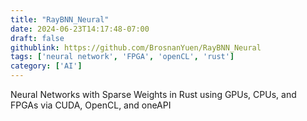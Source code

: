 ```yaml
---
title: "RayBNN_Neural"
date: 2024-06-23T14:17:48-07:00
draft: false
githublink: https://github.com/BrosnanYuen/RayBNN_Neural
tags: ['neural network', 'FPGA', 'openCL', 'rust']
category: ['AI']
---
```


Neural Networks with Sparse Weights in Rust using GPUs, CPUs, and FPGAs via CUDA, OpenCL, and oneAPI

